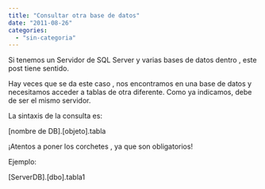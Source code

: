 ```yaml
---
title: "Consultar otra base de datos"
date: "2011-08-26"
categories: 
  - "sin-categoria"
---
```


Si tenemos un Servidor de SQL Server y varias bases de datos dentro , este post tiene sentido.

Hay veces que se da este caso , nos encontramos en una base de datos y necesitamos acceder a tablas de otra diferente. Como ya indicamos, debe de ser el mismo servidor.

La sintaxis de la consulta es:

\[nombre de DB\].\[objeto\].tabla

¡Atentos a poner los corchetes , ya que son obligatorios!

Ejemplo:

\[ServerDB\].\[dbo\].tabla1
